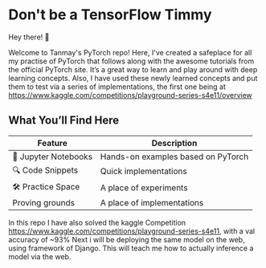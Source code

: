# Don't be a TensorFlow Timmy

Hey there! 👋

Welcome to Tanmay's PyTorch repo!
Here, I've created a safeplace for all my practise of PyTorch that follows along with the awesome tutorials from the official PyTorch site. It’s a great way to learn and play around with deep learning concepts.
Also, I have used these newly learned concepts and put them to test via a series of implementations, the first one being at https://www.kaggle.com/competitions/playground-series-s4e11/overview

## What You’ll Find Here

| Feature                | Description                                       |
|------------------------|---------------------------------------------------|
| 📓 Jupyter Notebooks    | Hands-on examples based on PyTorch       |
| 🔍 Code Snippets        | Quick implementations        |
| 🛠️ Practice Space       | A place of experiments    |
| Proving grounds         | A place of implementations |


In this repo I have also solved the kaggle Competition https://www.kaggle.com/competitions/playground-series-s4e11, with a val accuracy of ~93%
Next i will be deploying the same model on the web, using framework of Django. This will teach me how to actually inference a model via the web.
